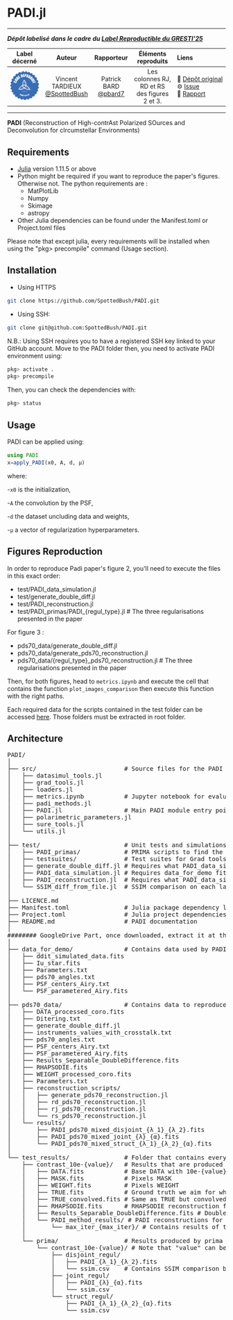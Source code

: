 # PADI.jl

<hr>

**_Dépôt labelisé dans le cadre du [Label Reproductible du GRESTI'25](https://gretsi.fr/colloque2025/recherche-reproductible/)_**

| Label décerné | Auteur | Rapporteur | Éléments reproduits | Liens |
|:-------------:|:------:|:----------:|:-------------------:|:------|
| ![](label_argent.png) | Vincent TARDIEUX<br>[@SpottedBush](https://github.com/SpottedBush) | Patrick BARD<br>[@pbard7](https://github.com/pbard7) |  Les colonnes RJ, RD et RS des figures 2 et 3. | 📌&nbsp;[Dépôt&nbsp;original](https://github.com/SpottedBush/PADI)<br>⚙️&nbsp;[Issue](https://github.com/GRETSI-2025/Label-Reproductible/issues/7)<br>📝&nbsp;[Rapport](https://github.com/akrah/test/tree/main/rapports/Rapport_issue_07) |

<hr>

**PADI** (Reconstruction of High-contrAst Polarized SOurces and Deconvolution for cIrcumstellar Environments)

## Requirements
- [Julia](https://julialang.org/install/) version 1.11.5 or above
- Python might be required if you want to reproduce the paper's figures. Otherwise not. The python requirements are :
  - MatPlotLib
  - Numpy
  - Skimage
  - astropy
- Other Julia dependencies can be found under the Manifest.toml or Project.toml files
  
Please note that except julia, every requirements will be installed when using the "pkg> precompile" command (Usage section).

## Installation

- Using HTTPS
```sh
git clone https://github.com/SpottedBush/PADI.git
```

- Using SSH:
```sh
git clone git@github.com:SpottedBush/PADI.git
```
N.B.: Using SSH requires you to have a registered SSH key linked to your GitHub account.
Move to the PADI folder then, you need to activate PADI environment using:
```julia
pkg> activate .
pkg> precompile
```

Then, you can check the dependencies with:
```julia
pkg> status
```

## Usage
PADI can be applied using:

```julia
using PADI
x=apply_PADI(x0, A, d, μ)
```
where:

-`x0` is the initialization,

-`A` the convolution by the PSF,

-`d` the dataset uncluding data and weights,

-`μ` a vector of regularization hyperparameters.

## Figures Reproduction

In order to reproduce Padi paper's figure 2, you'll need to execute the files in this exact order:
- test/PADI_data_simulation.jl
- test/generate_double_diff.jl
- test/PADI_reconstruction.jl
- test/PADI_primas/PADI_{regul_type}.jl # The three regularisations presented in the paper

For figure 3 :
- pds70_data/generate_double_diff.jl
- pds70_data/generate_pds70_reconstruction.jl
- pds70_data/{regul_type}_pds70_reconstruction.jl # The three regularisations presented in the paper

Then, for both figures, head to `metrics.ipynb` and execute the cell that contains the function `plot_images_comparison` then execute this function with the right paths.

Each required data for the scripts contained in the test folder can be accessed [here](https://drive.google.com/drive/folders/1RcNd5Qh6XD2Trd07VGPWqlphMU699PFi?usp=drive_link).
Those folders must be extracted in root folder.

## Architecture
<pre>
PADI/
│
├── src/                        # Source files for the PADI method
│   ├── datasimul_tools.jl
│   ├── grad_tools.jl
│   ├── loaders.jl
│   ├── metrics.ipynb           # Jupyter notebook for evaluating metrics and making the figures in the paper
│   ├── padi_methods.jl
│   ├── PADI.jl                 # Main PADI module entry point
│   ├── polarimetric_parameters.jl
│   ├── sure_tools.jl
│   └── utils.jl
│
├── test/                       # Unit tests and simulations
│   ├── PADI_primas/            # PRIMA scripts to find the optimal hyperparameters couple considering a certain ground truth 
│   ├── testsuites/             # Test suites for Grad tools and polarimetric parameters methods
│   ├── generate_double_diff.jl # Requires what PADI_data_simulation.jl produces. Outputs the double difference for the contrast k 
│   ├── PADI_data_simulation.jl # Requires data_for_demo fits file (PSF fits/txt, Iu_star.fits, ddit_simulated_data.fits) produces MASK.fits, DATA.fits, WEIGHT.fits, TRUE_convolved.fits and TRUE.fits for the corresponding contrast_list
│   ├── PADI_reconstruction.jl  # Requires what PADI_data_simulation.jl and generate_double_diff.jl produces and do a single PADI reconstruction (depending on its contrast and regul_type)
│   └── SSIM_diff_from_file.jl  # SSIM comparison on each layer of the input fits files (Ip with Ip etc...)
│
├── LICENCE.md
├── Manifest.toml               # Julia package dependency lock file
├── Project.toml                # Julia project dependencies
├── README.md                   # PADI documentation
│
######## GoogleDrive Part, once downloaded, extract it at the root folder ########
│
├── data_for_demo/              # Contains data used by PADI_data_simulation.jl, needs to be downloaded on the GoogleDrive
│   ├── ddit_simulated_data.fits
│   ├── Iu_star.fits
│   ├── Parameters.txt
│   ├── pds70_angles.txt
│   ├── PSF_centers_Airy.txt
│   └── PSF_parametered_Airy.fits
│  
├── pds70_data/                 # Contains data to reproduce the pds70 figures
│   ├── DATA_processed_coro.fits
│   ├── Ditering.txt
│   ├── generate_double_diff.jl
│   ├── instruments_values_with_crosstalk.txt
│   ├── pds70_angles.txt
│   ├── PSF_centers_Airy.txt
│   ├── PSF_parametered_Airy.fits
│   ├── Results_Separable_DoubleDifference.fits
│   ├── RHAPSODIE.fits
│   ├── WEIGHT_processed_coro.fits
│   ├── Parameters.txt
│   ├── reconstruction_scripts/
│   │   ├── generate_pds70_reconstruction.jl
│   │   ├── rd_pds70_reconstruction.jl
│   │   ├── rj_pds70_reconstruction.jl
│   │   └── rs_pds70_reconstruction.jl
│   └── results/
│       ├── PADI_pds70_mixed_disjoint_{λ_1}_{λ_2}.fits
│       ├── PADI_pds70_mixed_joint_{λ}_{α}.fits
│       └── PADI_pds70_mixed_struct_{λ_1}_{λ_2}_{α}.fits
│  
└── test_results/               # Folder that contains every results produced by the scripts in the "test" folder
    ├── contrast_10e-{value}/   # Results that are produced with 10e-{value} contrast. Note that "value" can be found and changed as the variable name "contrast_list"
    │   ├── DATA.fits           # Base DATA with 10e-{value} contrast
    │   ├── MASK.fits           # Pixels MASK
    │   ├── WEIGHT.fits         # Pixels WEIGHT
    │   ├── TRUE.fits           # Ground truth we aim for when reconstructing using PADI
    │   ├── TRUE_convolved.fits # Same as TRUE but convolved
    │   ├── RHAPSODIE.fits      # RHAPSODIE reconstruction for this contrast
    │   ├── Results_Separable_DoubleDifference.fits # DoubleDifference reconstruction for this contrast
    │   └── PADI_method_results/ # PADI reconstructions for this contrast
    │       └── max_iter_{max_iter}/ # Contains results of the PADI methods for max_iter iterations
    │
    └── prima/                  # Results produced by prima scripts
        └── contrast_10e-{value}/ # Note that "value" can be found and changed as the variable name "contrast_list"
            ├── disjoint_regul/
            │   ├── PADI_{λ_1}_{λ_2}.fits
            │   └── ssim.csv    # Contains SSIM comparison between the different hyperparam couples for the different layers (Iu_disk, Ip_disk, θ.)
            ├── joint_regul/
            │   ├── PADI_{λ}_{α}.fits
            │   └── ssim.csv
            └── struct_regul/
                ├── PADI_{λ_1}_{λ_2}_{α}.fits
                └── ssim.csv
<pre>
